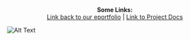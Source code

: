 <p align="center">
  <b>Some Links:</b><br>
  <a href="https://github.com/LukeCattle/lboroEESE-16ELD002/wiki">Link back to our eportfolio</a> |
  <a href="https://github.com/LukeCattle/lboroEESE-16ELD002/tree/master/I-ProjectDocs">Link to Project Docs</a> 
</p>




![Alt Text](https://github.com/LukeCattle/blob/master/lboroEESE-16ELD002/I-ProjectDocs/Icarus%20logo.jpg)

